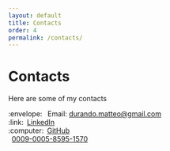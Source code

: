 ```yaml
---
layout: default
title: Contacts
order: 4
permalink: /contacts/
---
```

# Contacts
Here are some of my contacts<br>
<ul style="list-style: none; padding-left: 0;">
    <li><span style="margin-right: 0.5em;">:envelope:</span> Email: <a href="mailto:durando.matteo@gmail.com">durando.matteo@gmail.com</a>
    </li>
    <li><span style="margin-right: 0.5em;">:link:</span><a href="https://www.linkedin.com/in/matteodurando">LinkedIn</a>
    </li>
    <li><span style="margin-right: 0.5em;">:computer:</span><a href="https://github.com/MatteoD00">GitHub</a>
    </li>
    <li><span style="margin-right: 0.5em;"><i class="fab fa-orcid"></i></span><a href="https://orcid.org/0009-0005-8595-1570">0009-0005-8595-1570</a>
    </li>
</ul>